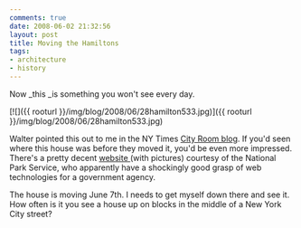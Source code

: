 ```yaml
---
comments: true
date: 2008-06-02 21:32:56
layout: post
title: Moving the Hamiltons
tags:
- architecture
- history
---
```


Now _this _is something you won't see every day.

[![]({{ rooturl }}/img/blog/2008/06/28hamilton533.jpg)]({{ rooturl }}/img/blog/2008/06/28hamilton533.jpg)<!-- more -->

Walter pointed this out to me in the NY Times [City Room blog](http://cityroom.blogs.nytimes.com/2008/05/28/packing-up-alexander-hamiltons-country-home/?scp=1-b&sq=hamilton+grange&st=nyt). If you'd seen where this house was before they moved it, you'd be even more impressed. There's a pretty decent [website ](http://www.nps.gov/hagr/parkmgmt/hamilton%2Dgrange%2Dnational%2Dmemorial%2Dmove%2Dupdates%2Ehtm#e_160913)(with pictures) courtesy of the National Park Service, who apparently have a shockingly good grasp of web technologies for a government agency.

The house is moving June 7th. I needs to get myself down there and see it. How often is it you see a house up on blocks in the middle of a New York City street?
